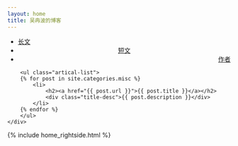 ```yaml
---
layout: home
title: 吴冉波的博客
---
```


<div class="index-content blog">
    <div class="section">


<ul class="artical-cate">
    <li ><a href="/"><span>长文</span></a></li>
    <li  class="on"  style="text-align:center"><a href="/misc"><span>短文</span></a></li>
    <li  style="text-align:right"><a href="/profile"><span>作者</span></a></li>
</ul>

<div class="cate-bar"><span id="cateBar"></span></div>

        <ul class="artical-list">
        {% for post in site.categories.misc %}
            <li>
                <h2><a href="{{ post.url }}">{{ post.title }}</a></h2>
                <div class="title-desc">{{ post.description }}</div>
            </li>
        {% endfor %}
        </ul>
    </div>
  {% include home_rightside.html %}
    </div>
</div>
